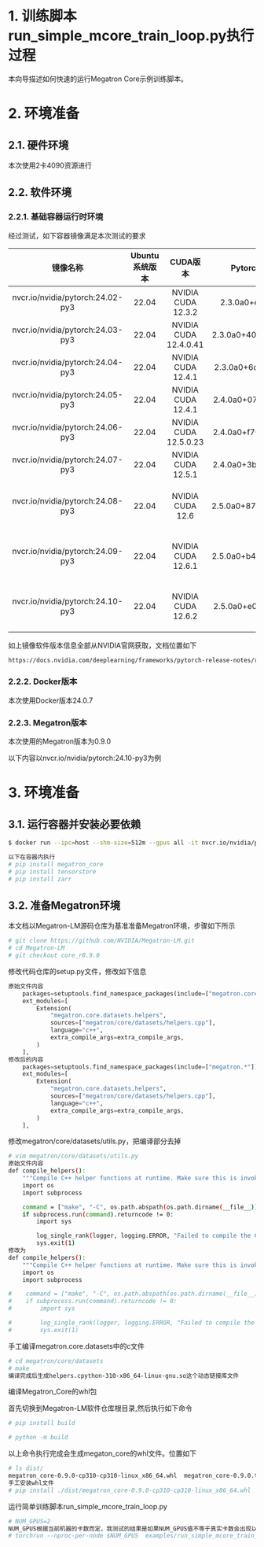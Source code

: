 # 1. 训练脚本run_simple_mcore_train_loop.py执行过程

本向导描述如何快速的运行Megatron Core示例训练脚本。


# 2. 环境准备

## 2.1. 硬件环境

本次使用2卡4090资源进行

## 2.2. 软件环境

### 2.2.1. 基础容器运行时环境

经过测试，如下容器镜像满足本次测试的要求

|镜像名称 | Ubuntu系统版本 | CUDA版本| Pytorch版本| Python版本| 特殊说明 |
|:---:|:---:|:---:| :---:|:---:|:---:|
|nvcr.io/nvidia/pytorch:24.02-py3| 22.04 | NVIDIA CUDA 12.3.2 | 2.3.0a0+ebedce2 | Python 3.10.12| 无|
|nvcr.io/nvidia/pytorch:24.03-py3| 22.04 | NVIDIA CUDA 12.4.0.41 | 2.3.0a0+40ec155e58 | Python 3.10.12 | 无|
|nvcr.io/nvidia/pytorch:24.04-py3| 22.04 | NVIDIA CUDA 12.4.1 | 2.3.0a0+6ddf5cf85e | Python 3.10.12 | 无|
|nvcr.io/nvidia/pytorch:24.05-py3| 22.04 | NVIDIA CUDA 12.4.1 | 2.4.0a0+07cecf4168 | Python 3.10.12 | 无|
|nvcr.io/nvidia/pytorch:24.06-py3| 22.04 | NVIDIA CUDA 12.5.0.23 | 2.4.0a0+f70bd71a48 | Python 3.10.12 | 无|
|nvcr.io/nvidia/pytorch:24.07-py3| 22.04 | NVIDIA CUDA 12.5.1 | 2.4.0a0+3bcc3cddb5 | Python 3.10.12 | 无|
|nvcr.io/nvidia/pytorch:24.08-py3| 22.04 | NVIDIA CUDA 12.6 | 2.5.0a0+872d972e41 | Python 3.10.12 | 可运行，但有警告|
|nvcr.io/nvidia/pytorch:24.09-py3| 22.04 | NVIDIA CUDA 12.6.1 | 2.5.0a0+b465a5843b | Python 3.10.12 | 可运行，但有警告|
|nvcr.io/nvidia/pytorch:24.10-py3| 22.04 | NVIDIA CUDA 12.6.2 | 2.5.0a0+e000cf0ad9 | Python 3.10.12 | 可运行，但有警告|

如上镜像软件版本信息全部从NVIDIA官网获取，文档位置如下

```html
https://docs.nvidia.com/deeplearning/frameworks/pytorch-release-notes/rel-24-10.html
```

### 2.2.2. Docker版本

本次使用Docker版本24.0.7

### 2.2.3. Megatron版本

本次使用的Megatron版本为0.9.0

以下内容以nvcr.io/nvidia/pytorch:24.10-py3为例

# 3. 环境准备

## 3.1. 运行容器并安装必要依赖

```bash
$ docker run --ipc=host --shm-size=512m --gpus all -it nvcr.io/nvidia/pytorch:24.10-py3

以下在容器内执行
# pip install megatron_core
# pip install tensorstore
# pip install zarr
```

## 3.2. 准备Megatron环境

本文档以Megatron-LM源码仓库为基准准备Megatron环境，步骤如下所示

```bash
# git clone https://github.com/NVIDIA/Megatron-LM.git
# cd Megatron-LM
# git checkout core_r0.9.0
```

修改代码仓库的setup.py文件，修改如下信息

```py
原始文件内容
    packages=setuptools.find_namespace_packages(include=["megatron.core", "megatron.core.*"]),
    ext_modules=[
        Extension(
            "megatron.core.datasets.helpers",
            sources=["megatron/core/datasets/helpers.cpp"],
            language="c++",
            extra_compile_args=extra_compile_args,
        )
    ],
修改后的内容
    packages=setuptools.find_namespace_packages(include=["megatron.*"]),
    ext_modules=[
        Extension(
            "megatron.core.datasets.helpers",
            sources=["megatron/core/datasets/helpers.cpp"],
            language="c++",
            extra_compile_args=extra_compile_args,
        )
    ],
```

修改megatron/core/datasets/utils.py，把编译部分去掉

```bash
# vim megatron/core/datasets/utils.py
原始文件内容
def compile_helpers():
    """Compile C++ helper functions at runtime. Make sure this is invoked on a single process."""
    import os
    import subprocess

    command = ["make", "-C", os.path.abspath(os.path.dirname(__file__))]
    if subprocess.run(command).returncode != 0:
        import sys

        log_single_rank(logger, logging.ERROR, "Failed to compile the C++ dataset helper functions")
        sys.exit(1)
修改为
def compile_helpers():
    """Compile C++ helper functions at runtime. Make sure this is invoked on a single process."""
    import os
    import subprocess

#    command = ["make", "-C", os.path.abspath(os.path.dirname(__file__))]
#    if subprocess.run(command).returncode != 0:
#        import sys

#        log_single_rank(logger, logging.ERROR, "Failed to compile the C++ dataset helper functions")
#        sys.exit(1)
```

手工编译megatron.core.datasets中的c文件

```bash
# cd megatron/core/datasets
# make
编译完成后生成helpers.cpython-310-x86_64-linux-gnu.so这个动态链接库文件
```

编译Megatron_Core的whl包

首先切换到Megatron-LM软件仓库根目录,然后执行如下命令

```bash
# pip install build

# python -m build
```

以上命令执行完成会生成megaton_core的whl文件。位置如下

```bash
# ls dist/
megatron_core-0.9.0-cp310-cp310-linux_x86_64.whl  megatron_core-0.9.0.tar.gz
手工安装whl文件
# pip install ./dist/megatron_core-0.9.0-cp310-cp310-linux_x86_64.whl
```

运行简单训练脚本run_simple_mcore_train_loop.py

```bash
# NUM_GPUS=2
NUM_GPUS根据当前机器的卡数而定，我测试的结果是如果NUM_GPUS值不等于真实卡数会出现以下脚本执行后无响应的问题。
# torchrun --nproc-per-node $NUM_GPUS  examples/run_simple_mcore_train_loop.py
```
